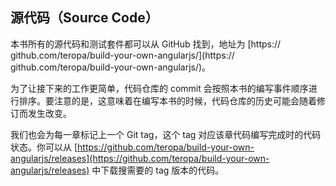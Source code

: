 ## 源代码（Source Code）

本书所有的源代码和测试套件都可以从 GitHub 找到，地址为 [https://
github.com/teropa/build-your-own-angularjs/](https://
github.com/teropa/build-your-own-angularjs/)。

为了让接下来的工作更简单，代码仓库的 commit 会按照本书的编写事件顺序进行排序。要注意的是，这意味着在编写本书的时候，代码仓库的历史可能会随着修订而发生改变。

我们也会为每一章标记上一个 Git tag，这个 tag 对应该章代码编写完成时的代码状态。你可以从 [https://github.com/teropa/build-your-own-angularjs/releases](https://github.com/teropa/build-your-own-angularjs/releases) 中下载搜需要的 tag 版本的代码。

